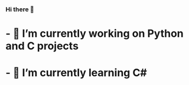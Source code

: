 ### Hi there 👋

# - 🔭 I’m currently working on Python and C projects
# - 🌱 I’m currently learning C#

